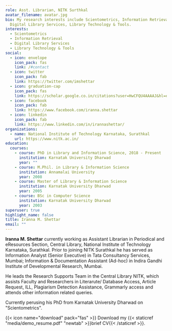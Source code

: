 ```yaml
---
role: Asst. Librarian, NITK Surthkal
avatar_filename: avatar.jpg
bio: My research interests include Scientometrics, Information Retrieval,
  Digital Library Services, Library Technology & Tools.
interests:
  - Scientometrics
  - Information Retrieval
  - Digital Library Services
  - Library Technology & Tools
social:
  - icon: envelope
    icon_pack: fas
    link: /#contact
  - icon: twitter
    icon_pack: fab
    link: https://twitter.com/imshettar
  - icon: graduation-cap
    icon_pack: fas
    link: https://scholar.google.co.in/citations?user=HwCFQU4AAAAJ&hl=en
  - icon: facebook
    icon_pack: fab
    link: https://www.facebook.com/iranna.shettar
  - icon: linkedin
    icon_pack: fab
    link: https://www.linkedin.com/in/irannashettar/
organizations:
  - name: National Institute of Technology Karnataka, Surathkal
    url: https://www.nitk.ac.in/
education:
  courses:
    - course: PhD in Library and Information Science, 2018 - Present
      institution: Karnatak University Dharwad
      year: ""
    - course: M.Phil. in Library & Information Science
      institution: Annamalai University
      year: 2008
    - course: Master of Library & Information Science
      institution: Karnatak University Dharwad
      year: 2005
    - course: BSc in Computer Science
      institution: Karnatak University Dharwad
      year: 2003
superuser: true
highlight_name: false
title: Iranna M. Shettar
email: ""
---
```

**Iranna M. Shettar** currently working as Assistant Librarian in Periodical and eResources Section, Central Library, National Institute of Technology Karnataka, Surathkal. Prior to joining NITK Surathkal he has served as Information Analyst (Senior Executive) in Tata Consultancy Services, Mumbai; Information & Documentation Assistant (Ad-hoc) in Indira Gandhi Institute of Developmental Research, Mumbai.

He leads the Research Supports Team in the Central Library NITK, which assists Faculty and Researchers in Literarute/ Database Access, Article Request, ILL, Plagiarism Detection Assistance, Grammarly access and attends other information related queries.

Currently perusing his PhD from Karnatak University Dharwad on "Scientometrics".

{{< icon name="download" pack="fas" >}} Download my  {{< staticref "media/demo_resume.pdf" "newtab" >}}brief CV{{< /staticref >}}.